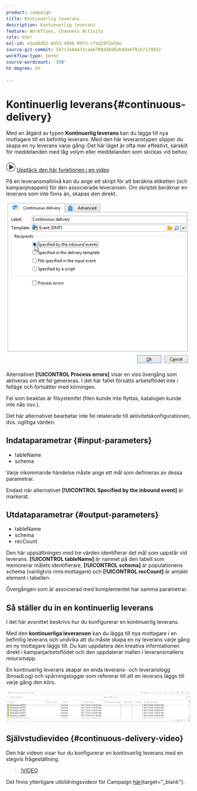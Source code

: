 ```yaml
---
product: campaign
title: Kontinuerlig leverans
description: Kontinuerlig leverans
feature: Workflows, Channels Activity
role: User
exl-id: e3ad6d92-8d53-4098-90fd-cfed29f2e56e
source-git-commit: 567c2e84433caab708ddb9026dda6f9cb717d032
workflow-type: tm+mt
source-wordcount: '358'
ht-degree: 9%

---
```


# Kontinuerlig leverans{#continuous-delivery}



Med en åtgärd av typen **Kontinuerlig leverans** kan du lägga till nya mottagare till en befintlig leverans. Med den här leveranstypen slipper du skapa en ny leverans varje gång: Det här läget är ofta mer effektivt, särskilt för meddelanden med låg volym eller meddelanden som skickas vid behov.

![](assets/do-not-localize/how-to-video.png) [Upptäck den här funktionen i en video](#continuous-delivery-video)

På en leveransmallnivå kan du ange ett skript för att beräkna etiketten (och kampanjmappen) för den associerade leveransen. Om skriptet beräknar en leverans som inte finns än, skapas den direkt.

![](assets/edit_diffusion_fil.png)

Alternativet **[!UICONTROL Process errors]** visar en viss övergång som aktiveras om ett fel genereras. I det här fallet försätts arbetsflödet inte i felläge och fortsätter med körningen.

Fel som beaktas är filsystemfel (filen kunde inte flyttas, katalogen kunde inte nås osv.).

Det här alternativet bearbetar inte fel relaterade till aktivitetskonfigurationen, dvs. ogiltiga värden.

## Indataparametrar {#input-parameters}

* tableName
* schema

Varje inkommande händelse måste ange ett mål som definieras av dessa parametrar.

Endast när alternativet **[!UICONTROL Specified by the inbound event]** är markerat.

## Utdataparametrar {#output-parameters}

* tableName
* schema
* recCount

Den här uppsättningen med tre värden identifierar det mål som uppstår vid leverans. **[!UICONTROL tableName]** är namnet på den tabell som memorerar målets identifierare, **[!UICONTROL schema]** är populationens schema (vanligtvis nms:mottagare) och **[!UICONTROL recCount]** är antalet element i tabellen.

Övergången som är associerad med komplementet har samma parametrar.

## Så ställer du in en kontinuerlig leverans

I det här avsnittet beskrivs hur du konfigurerar en kontinuerlig leverans.

Med den **kontinuerliga leveransen** kan du lägga till nya mottagare i en befintlig leverans och undvika att du måste skapa en ny leverans varje gång en ny mottagare läggs till. Du kan uppdatera den kreativa informationen direkt i kampanjarbetsflödet och den uppdaterar mallen i leveransmallens resursmapp.

En kontinuerlig leverans skapar en enda leverans- och leveranslogg (broadLog) och spårningsloggar som refererar till att en leverans läggs till varje gång den körs.

![Kontinuerlig leverans](assets/delivery_continuous.jpg)

## Självstudievideo {#continuous-delivery-video}

Den här videon visar hur du konfigurerar en kontinuerlig leverans med en stegvis frågeställning.

>[!VIDEO](https://video.tv.adobe.com/v/25039?quality=12)

Det finns ytterligare utbildningsvideor för Campaign [här](https://experienceleague.adobe.com/docs/campaign-learn/tutorials/getting-started/introduction-to-adobe-campaign.html?lang=sv-SE){target="_blank"}.
